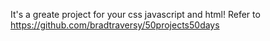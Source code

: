 It's a greate project for your css javascript and html!
Refer to https://github.com/bradtraversy/50projects50days
